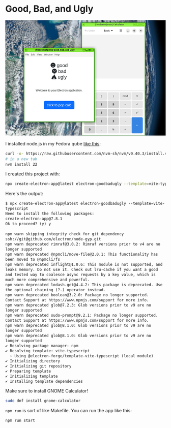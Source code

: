 # Good, Bad, and Ugly

![the good, the bad, and the ugly](goodbadugly.png)

I installed node.js in my Fedora qube [like this](https://nodejs.org/en/download):

```sh
curl -o- https://raw.githubusercontent.com/nvm-sh/nvm/v0.40.3/install.sh | bash
# in a new tab
nvm install 22
```

I created this project with:

```sh
npx create-electron-app@latest electron-goodbadugly --template=vite-typescript
```

Here's the output:

```
$ npx create-electron-app@latest electron-goodbadugly --template=vite-typescript
Need to install the following packages:
create-electron-app@7.8.1
Ok to proceed? (y) y

npm warn skipping integrity check for git dependency ssh://git@github.com/electron/node-gyp.git
npm warn deprecated rimraf@3.0.2: Rimraf versions prior to v4 are no longer supported
npm warn deprecated @npmcli/move-file@2.0.1: This functionality has been moved to @npmcli/fs
npm warn deprecated inflight@1.0.6: This module is not supported, and leaks memory. Do not use it. Check out lru-cache if you want a good and tested way to coalesce async requests by a key value, which is much more comprehensive and powerful.
npm warn deprecated lodash.get@4.4.2: This package is deprecated. Use the optional chaining (?.) operator instead.
npm warn deprecated boolean@3.2.0: Package no longer supported. Contact Support at https://www.npmjs.com/support for more info.
npm warn deprecated glob@7.2.3: Glob versions prior to v9 are no longer supported
npm warn deprecated sudo-prompt@9.2.1: Package no longer supported. Contact Support at https://www.npmjs.com/support for more info.
npm warn deprecated glob@8.1.0: Glob versions prior to v9 are no longer supported
npm warn deprecated glob@8.1.0: Glob versions prior to v9 are no longer supported
✔ Resolving package manager: npm
✔ Resolving template: vite-typescript
  › Using @electron-forge/template-vite-typescript (local module)
✔ Initializing directory
✔ Initializing git repository
✔ Preparing template
✔ Initializing template
✔ Installing template dependencies
```

Make sure to install GNOME Calculator!

```sh
sudo dnf install gnome-calculator
```

`npm run` is sort of like Makefile. You can run the app like this:

```sh
npm run start
```
